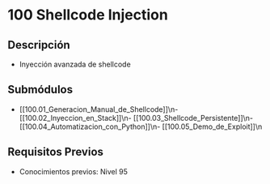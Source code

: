 # 100 Shellcode Injection

## Descripción
- Inyección avanzada de shellcode

## Submódulos
- [[100.01_Generacion_Manual_de_Shellcode]]\n- [[100.02_Inyeccion_en_Stack]]\n- [[100.03_Shellcode_Persistente]]\n- [[100.04_Automatizacion_con_Python]]\n- [[100.05_Demo_de_Exploit]]\n

## Requisitos Previos
- Conocimientos previos: Nivel 95
